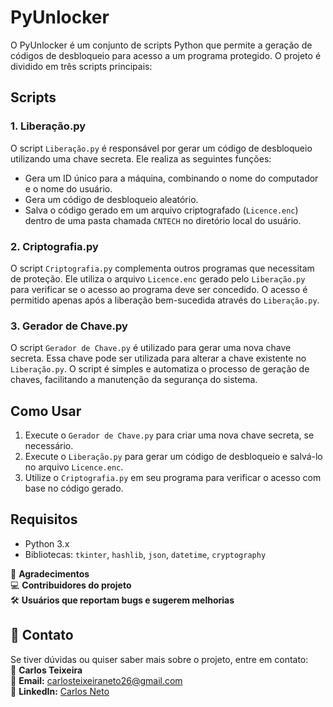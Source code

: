 # PyUnlocker

O PyUnlocker é um conjunto de scripts Python que permite a geração de códigos de desbloqueio para acesso a um programa protegido. O projeto é dividido em três scripts principais:

## Scripts

### 1. Liberação.py

O script `Liberação.py` é responsável por gerar um código de desbloqueio utilizando uma chave secreta. Ele realiza as seguintes funções:

- Gera um ID único para a máquina, combinando o nome do computador e o nome do usuário.
- Gera um código de desbloqueio aleatório.
- Salva o código gerado em um arquivo criptografado (`Licence.enc`) dentro de uma pasta chamada `CNTECH` no diretório local do usuário.

### 2. Criptografia.py

O script `Criptografia.py` complementa outros programas que necessitam de proteção. Ele utiliza o arquivo `Licence.enc` gerado pelo `Liberação.py` para verificar se o acesso ao programa deve ser concedido. O acesso é permitido apenas após a liberação bem-sucedida através do `Liberação.py`.

### 3. Gerador de Chave.py

O script `Gerador de Chave.py` é utilizado para gerar uma nova chave secreta. Essa chave pode ser utilizada para alterar a chave existente no `Liberação.py`. O script é simples e automatiza o processo de geração de chaves, facilitando a manutenção da segurança do sistema.

## Como Usar

1. Execute o `Gerador de Chave.py` para criar uma nova chave secreta, se necessário.
2. Execute o `Liberação.py` para gerar um código de desbloqueio e salvá-lo no arquivo `Licence.enc`.
3. Utilize o `Criptografia.py` em seu programa para verificar o acesso com base no código gerado.

## Requisitos

- Python 3.x
- Bibliotecas: `tkinter`, `hashlib`, `json`, `datetime`, `cryptography`

💙 **Agradecimentos**  
💻 **Contribuidores do projeto**  
🛠 **Usuários que reportam bugs e sugerem melhorias**  

## 📩 Contato

Se tiver dúvidas ou quiser saber mais sobre o projeto, entre em contato:  
👤 **Carlos Teixeira**  
📧 **Email:** carlosteixeiraneto26@gmail.com  
💼 **LinkedIn:** [Carlos Neto](https://www.linkedin.com/in/carlos-neto-861541252/)
